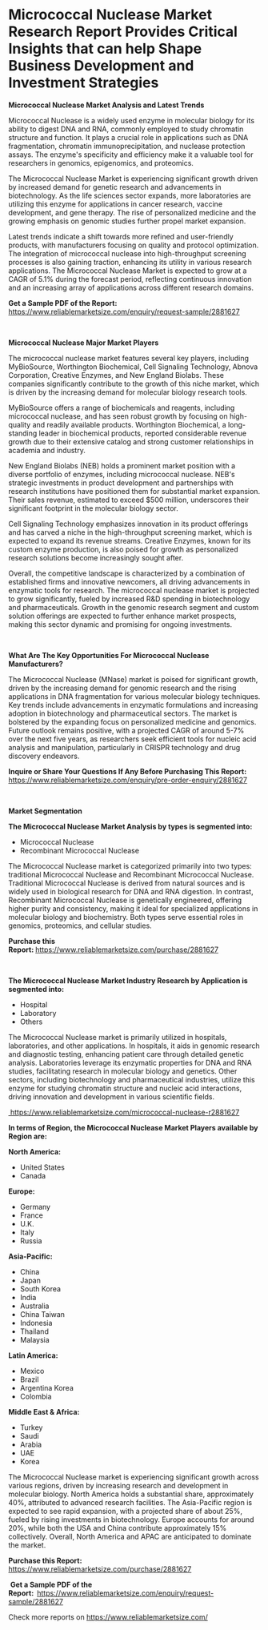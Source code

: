 <p><h1>Micrococcal Nuclease Market Research Report Provides Critical Insights that can help Shape Business Development and Investment Strategies</h1></p><p><strong>Micrococcal Nuclease Market Analysis and Latest Trends</strong></p>
<p><p>Micrococcal Nuclease is a widely used enzyme in molecular biology for its ability to digest DNA and RNA, commonly employed to study chromatin structure and function. It plays a crucial role in applications such as DNA fragmentation, chromatin immunoprecipitation, and nuclease protection assays. The enzyme's specificity and efficiency make it a valuable tool for researchers in genomics, epigenomics, and proteomics.</p><p>The Micrococcal Nuclease Market is experiencing significant growth driven by increased demand for genetic research and advancements in biotechnology. As the life sciences sector expands, more laboratories are utilizing this enzyme for applications in cancer research, vaccine development, and gene therapy. The rise of personalized medicine and the growing emphasis on genomic studies further propel market expansion.</p><p>Latest trends indicate a shift towards more refined and user-friendly products, with manufacturers focusing on quality and protocol optimization. The integration of micrococcal nuclease into high-throughput screening processes is also gaining traction, enhancing its utility in various research applications. The Micrococcal Nuclease Market is expected to grow at a CAGR of 5.1% during the forecast period, reflecting continuous innovation and an increasing array of applications across different research domains.</p></p>
<p><strong>Get a Sample PDF of the Report:&nbsp;</strong> <a href="https://www.reliablemarketsize.com/enquiry/request-sample/2881627?utm_campaign=3172&utm_medium=2&utm_source=Github&utm_content=ia&utm_term=12032025&utm_id=micrococcal-nuclease">https://www.reliablemarketsize.com/enquiry/request-sample/2881627</a></p>
<p>&nbsp;</p>
<p><strong>Micrococcal Nuclease Major Market Players</strong></p>
<p><p>The micrococcal nuclease market features several key players, including MyBioSource, Worthington Biochemical, Cell Signaling Technology, Abnova Corporation, Creative Enzymes, and New England Biolabs. These companies significantly contribute to the growth of this niche market, which is driven by the increasing demand for molecular biology research tools.</p><p>MyBioSource offers a range of biochemicals and reagents, including micrococcal nuclease, and has seen robust growth by focusing on high-quality and readily available products. Worthington Biochemical, a long-standing leader in biochemical products, reported considerable revenue growth due to their extensive catalog and strong customer relationships in academia and industry.</p><p>New England Biolabs (NEB) holds a prominent market position with a diverse portfolio of enzymes, including micrococcal nuclease. NEB's strategic investments in product development and partnerships with research institutions have positioned them for substantial market expansion. Their sales revenue, estimated to exceed $500 million, underscores their significant footprint in the molecular biology sector.</p><p>Cell Signaling Technology emphasizes innovation in its product offerings and has carved a niche in the high-throughput screening market, which is expected to expand its revenue streams. Creative Enzymes, known for its custom enzyme production, is also poised for growth as personalized research solutions become increasingly sought after.</p><p>Overall, the competitive landscape is characterized by a combination of established firms and innovative newcomers, all driving advancements in enzymatic tools for research. The micrococcal nuclease market is projected to grow significantly, fueled by increased R&D spending in biotechnology and pharmaceuticals. Growth in the genomic research segment and custom solution offerings are expected to further enhance market prospects, making this sector dynamic and promising for ongoing investments.</p></p>
<p>&nbsp;</p>
<p><strong>What Are The Key Opportunities For Micrococcal Nuclease Manufacturers?</strong></p>
<p><p>The Micrococcal Nuclease (MNase) market is poised for significant growth, driven by the increasing demand for genomic research and the rising applications in DNA fragmentation for various molecular biology techniques. Key trends include advancements in enzymatic formulations and increasing adoption in biotechnology and pharmaceutical sectors. The market is bolstered by the expanding focus on personalized medicine and genomics. Future outlook remains positive, with a projected CAGR of around 5-7% over the next five years, as researchers seek efficient tools for nucleic acid analysis and manipulation, particularly in CRISPR technology and drug discovery endeavors.</p></p>
<p><strong>Inquire or Share Your Questions If Any Before Purchasing This Report:</strong> <a href="https://www.reliablemarketsize.com/enquiry/pre-order-enquiry/2881627?utm_campaign=3172&utm_medium=2&utm_source=Github&utm_content=ia&utm_term=12032025&utm_id=micrococcal-nuclease">https://www.reliablemarketsize.com/enquiry/pre-order-enquiry/2881627</a></p>
<p>&nbsp;</p>
<p><strong>Market Segmentation</strong></p>
<p><strong>The Micrococcal Nuclease Market Analysis by types is segmented into:</strong></p>
<p><ul><li>Micrococcal Nuclease</li><li>Recombinant Micrococcal Nuclease</li></ul></p>
<p><p>The Micrococcal Nuclease market is categorized primarily into two types: traditional Micrococcal Nuclease and Recombinant Micrococcal Nuclease. Traditional Micrococcal Nuclease is derived from natural sources and is widely used in biological research for DNA and RNA digestion. In contrast, Recombinant Micrococcal Nuclease is genetically engineered, offering higher purity and consistency, making it ideal for specialized applications in molecular biology and biochemistry. Both types serve essential roles in genomics, proteomics, and cellular studies.</p></p>
<p><strong>Purchase this Report:&nbsp;</strong><a href="https://www.reliablemarketsize.com/purchase/2881627?utm_campaign=3172&utm_medium=2&utm_source=Github&utm_content=ia&utm_term=12032025&utm_id=micrococcal-nuclease">https://www.reliablemarketsize.com/purchase/2881627</a></p>
<p>&nbsp;</p>
<p><strong>The Micrococcal Nuclease Market Industry Research by Application is segmented into:</strong></p>
<p><ul><li>Hospital</li><li>Laboratory</li><li>Others</li></ul></p>
<p><p>The Micrococcal Nuclease market is primarily utilized in hospitals, laboratories, and other applications. In hospitals, it aids in genomic research and diagnostic testing, enhancing patient care through detailed genetic analysis. Laboratories leverage its enzymatic properties for DNA and RNA studies, facilitating research in molecular biology and genetics. Other sectors, including biotechnology and pharmaceutical industries, utilize this enzyme for studying chromatin structure and nucleic acid interactions, driving innovation and development in various scientific fields.</p></p>
<p><a href="https://www.reliablemarketsize.com/micrococcal-nuclease-r2881627?utm_campaign=3172&utm_medium=2&utm_source=Github&utm_content=ia&utm_term=12032025&utm_id=micrococcal-nuclease">&nbsp;https://www.reliablemarketsize.com/micrococcal-nuclease-r2881627</a></p>
<p><strong>In terms of Region, the Micrococcal Nuclease Market Players available by Region are:</strong></p>
<p>
    <p> <strong> North America: </strong>
        <ul>
            <li>United States</li>
            <li>Canada</li>
        </ul>
        </p> 
    <p> <strong> Europe: </strong>
        <ul>
            <li>Germany</li>
            <li>France</li>
            <li>U.K.</li>
            <li>Italy</li>
            <li>Russia</li>
        </ul>
        </p> 
    <p> <strong> Asia-Pacific: </strong>
        <ul>
            <li>China</li>
            <li>Japan</li>
            <li>South Korea</li>
            <li>India</li>
            <li>Australia</li>
            <li>China Taiwan</li>
            <li>Indonesia</li>
            <li>Thailand</li>
            <li>Malaysia</li>
        </ul>
        </p> 
    <p> <strong> Latin America: </strong>
        <ul>
            <li>Mexico</li>
            <li>Brazil</li>
            <li>Argentina Korea</li>
            <li>Colombia</li>
        </ul>
        </p> 
    <p> <strong> Middle East & Africa: </strong>
        <ul>
            <li>Turkey</li>
            <li>Saudi</li>
            <li>Arabia</li>
            <li>UAE</li>
            <li>Korea</li>
        </ul>
    </p>
    </p>
<p><p>The Micrococcal Nuclease market is experiencing significant growth across various regions, driven by increasing research and development in molecular biology. North America holds a substantial share, approximately 40%, attributed to advanced research facilities. The Asia-Pacific region is expected to see rapid expansion, with a projected share of about 25%, fueled by rising investments in biotechnology. Europe accounts for around 20%, while both the USA and China contribute approximately 15% collectively. Overall, North America and APAC are anticipated to dominate the market.</p></p>
<p><strong>Purchase this Report: </strong><a href="https://www.reliablemarketsize.com/purchase/2881627?utm_campaign=3172&utm_medium=2&utm_source=Github&utm_content=ia&utm_term=12032025&utm_id=micrococcal-nuclease">https://www.reliablemarketsize.com/purchase/2881627</a></p>
<p>&nbsp;<strong>Get a Sample PDF of the Report:&nbsp;&nbsp;</strong><a href="https://www.reliablemarketsize.com/enquiry/request-sample/2881627?utm_campaign=3172&utm_medium=2&utm_source=Github&utm_content=ia&utm_term=12032025&utm_id=micrococcal-nuclease">https://www.reliablemarketsize.com/enquiry/request-sample/2881627</a></p>
<p><strong></strong></p>
<p>Check more reports on <a href="https://www.reliablemarketsize.com/?utm_campaign=3172&utm_medium=2&utm_source=Github&utm_content=ia&utm_term=12032025&utm_id=micrococcal-nuclease">https://www.reliablemarketsize.com/</a></p>